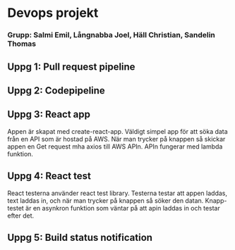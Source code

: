 # Devops projekt
### Grupp: Salmi Emil, Långnabba Joel, Häll Christian, Sandelin Thomas
## Uppg 1: Pull request pipeline
## Uppg 2: Codepipeline
## Uppg 3: React app
Appen är skapat med create-react-app. Väldigt simpel app för att söka data från en API som är hostad på AWS. När man trycker på knappen så skickar appen en Get request mha axios till AWS APIn. 
APIn fungerar med lambda funktion.
## Uppg 4: React test
React testerna använder react test library. Testerna testar att appen laddas, text laddas in, och när man trycker på knappen så söker den datan.
Knapp-testet är en asynkron funktion som väntar på att apin laddas in och testar efter det.
## Uppg 5: Build status notification

